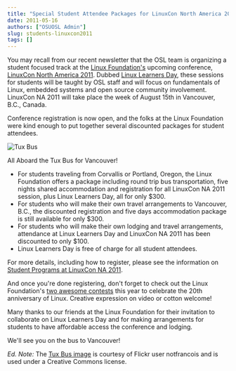 ```yaml
---
title: "Special Student Attendee Packages for LinuxCon North America 2011"
date: 2011-05-16
authors: ["OSUOSL Admin"]
slug: students-linuxcon2011
tags: []
---
```


You may recall from our recent newsletter that the OSL team is organizing a student focused track at the
[Linux Foundation's](http://www.linuxfoundation.org/) upcoming conference,
[LinuxCon North America 2011](http://events.linuxfoundation.org/events/linuxcon). Dubbed
[Linux Learners Day](http://events.linuxfoundation.org/events/linuxcon/student-program), these sessions for students
will be taught by OSL staff and will focus on fundamentals of Linux, embedded systems and open source community
involvement. LinuxCon NA 2011 will take place the week of August 15th in Vancouver, B.C., Canada.

Conference registration is now open, and the folks at the Linux Foundation were kind enough to put together several
discounted packages for student attendees.

![Tux Bus](/images/tux_bus.jpg)

All Aboard the Tux Bus for Vancouver!

- For students traveling from Corvallis or Portland, Oregon, the Linux Foundation offers a package including round trip
  bus transportation, five nights shared accommodation and registration for all LinuxCon NA 2011 session, plus Linux
  Learners Day, all for only $300.
- For students who will make their own travel arrangements to Vancouver, B.C., the discounted registration and five days
  accommodation package is still available for only $300.
- For students who will make their own lodging and travel arrangements, attendance at Linux Learners Day and LinuxCon NA
  2011 has been discounted to only $100.
- Linux Learners Day is free of charge for all student attendees.

For more details, including how to register, please see the information on
[Student Programs at LinuxCon NA 2011](http://events.linuxfoundation.org/events/linuxcon/student-program).

And once you're done registering, don't forget to check out the Linux Foundation's
[two awesome contests](http://on.fb.me/irv4tf) this year to celebrate the 20th anniversary of Linux. Creative expression
on video or cotton welcome!

Many thanks to our friends at the Linux Foundation for their invitation to collaborate on Linux Learners Day and for
making arrangements for students to have affordable access the conference and lodging.

We'll see you on the bus to Vancouver!

_Ed. Note:_ The [Tux Bus image](http://www.flickr.com/photos/frenchy/272476420/) is courtesy of Flickr user notfrancois
and is used under a Creative Commons license.
